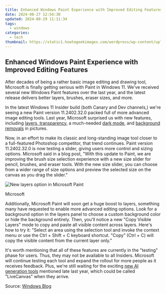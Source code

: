 ```yaml
---
title: Enhanced Windows Paint Experience with Improved Editing Features
date: 2024-08-27 12:54:30
updated: 2024-08-29 11:11:34
tags:
  - windows
categories:
  - tech
thumbnail: https://static1.howtogeekimages.com/wordpress/wp-content/uploads/2023/06/paint1.jpg
---
```


## Enhanced Windows Paint Experience with Improved Editing Features

After decades of being a rather basic image editing and drawing tool, Microsoft is finally getting serious with Paint in Windows 11\. We've received several new Windows Paint features over the last year, and the latest release delivers better layers, brushes, eraser sizes, and more.

 In the latest Windows 11 Insider build (both Canary and Dev channels,) we're seeing a new Paint version 11.2402.32.0 packed full of more advanced image editing tools. Last year, Microsoft surprised us with new features, including [layers, transparency,](https://printer-issues.techidaily.com/steps-to-reconnect-offline-brother-printer/) a much-needed [dark mode](https://howto.techidaily.com/fixing-persistent-pandora-crashes-on-vivo-s18-pro-drfone-by-drfone-fix-android-problems-fix-android-problems/), and [background removals](https://driver-install.techidaily.com/audio-firmware-upgraded-for-compatibility-with-os/) in pictures.

 Now, in an effort to make its classic and long-standing image tool closer to a full-featured Photoshop competitor, that trend continues. Paint version 11.2402.32.0 is now testing a slider, giving users more control and sizing options. Microsoft said in a blog post, "With this update to Paint, we are improving the brush size selection experience with a new size slider for pencil, brushes, and eraser tools. With the new size slider, you can choose from a wider range of size options and preview the selected size on the canvas as you drag the slider."

![New layers option in Microsoft Paint](https://static1.howtogeekimages.com/wordpress/wp-content/uploads/2024/03/paint_layersbackground.jpg) 

Microsoft

 Additionally, Microsoft Paint will soon get a huge boost to layers, something many have requested to enable more advanced editing options. Look for a background option in the layers panel to choose a custom background color or hide the background entirely. Then, you'll notice a new "Copy Visible Layers" mode to copy and paste all visible content across layers. Here's how to try it: "Select an area using the selection tool and invoke the context menu or use the Ctrl + Shift + C keyboard shortcut. "Copy" (Ctrl + C) will copy the visible content from the current layer only."

 It's worth mentioning that all of these features are currently in the "testing" phase for users. Thus, they may not be available to all Insiders. Microsoft will continue testing each tool and expand the rollout for more people as it receives feedback. Plus, we're still waiting for the exciting [new AI generation tools](https://tech-hub.techidaily.com/resolving-in-transit-issues-in-gpt-conversations/) mentioned late last year, which could be called "LiveCanvas" when they arrive.

 Source: [Windows Blog](https://blogs.windows.com/windows-insider/2024/03/13/paint-update-begins-rolling-out-to-windows-insiders/)

<ins class="adsbygoogle"
     style="display:block"
     data-ad-format="autorelaxed"
     data-ad-client="ca-pub-7571918770474297"
     data-ad-slot="1223367746"></ins>



<ins class="adsbygoogle"
     style="display:block"
     data-ad-client="ca-pub-7571918770474297"
     data-ad-slot="8358498916"
     data-ad-format="auto"
     data-full-width-responsive="true"></ins>
